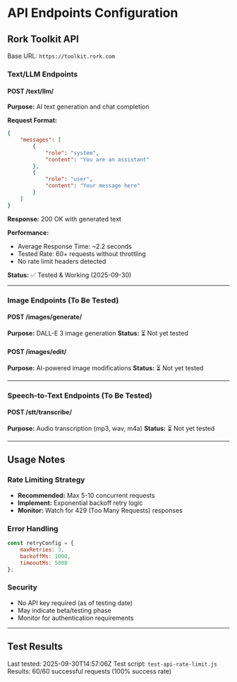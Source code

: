 # API Endpoints Configuration

## Rork Toolkit API

Base URL: `https://toolkit.rork.com`

### Text/LLM Endpoints

#### POST /text/llm/
**Purpose:** AI text generation and chat completion

**Request Format:**
```json
{
    "messages": [
        {
            "role": "system",
            "content": "You are an assistant"
        },
        {
            "role": "user",
            "content": "Your message here"
        }
    ]
}
```

**Response:** 200 OK with generated text

**Performance:**
- Average Response Time: ~2.2 seconds
- Tested Rate: 60+ requests without throttling
- No rate limit headers detected

**Status:** ✅ Tested & Working (2025-09-30)

---

### Image Endpoints (To Be Tested)

#### POST /images/generate/
**Purpose:** DALL-E 3 image generation
**Status:** ⏳ Not yet tested

#### POST /images/edit/
**Purpose:** AI-powered image modifications
**Status:** ⏳ Not yet tested

---

### Speech-to-Text Endpoints (To Be Tested)

#### POST /stt/transcribe/
**Purpose:** Audio transcription (mp3, wav, m4a)
**Status:** ⏳ Not yet tested

---

## Usage Notes

### Rate Limiting Strategy
- **Recommended:** Max 5-10 concurrent requests
- **Implement:** Exponential backoff retry logic
- **Monitor:** Watch for 429 (Too Many Requests) responses

### Error Handling
```javascript
const retryConfig = {
    maxRetries: 3,
    backoffMs: 1000,
    timeoutMs: 5000
};
```

### Security
- No API key required (as of testing date)
- May indicate beta/testing phase
- Monitor for authentication requirements

---

## Test Results

Last tested: 2025-09-30T14:57:06Z
Test script: `test-api-rate-limit.js`
Results: 60/60 successful requests (100% success rate)
